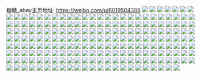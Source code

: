 糖糖_abay主页地址: https://weibo.com/u/6019504388 
![](https://wx4.sinaimg.cn/mw2000/006zne4sgy1h9e6ar0373j32402oqhdt.jpg) 
![](https://wx4.sinaimg.cn/mw2000/006zne4sgy1h9d0fxqsd9j32c03407wj.jpg) 
![](https://wx4.sinaimg.cn/mw2000/006zne4sgy1h9d0ft46lsj32ac35skjn.jpg) 
![](https://wx4.sinaimg.cn/mw2000/006zne4sgy1h9d0h1l3n3j32c031xhdv.jpg) 
![](https://wx4.sinaimg.cn/mw2000/006zne4sgy1h9d0ftoqerj30zo1bkduw.jpg) 
![](https://wx4.sinaimg.cn/mw2000/006zne4sgy1h9d0ihbrkpj33402c01kz.jpg) 
![](https://wx4.sinaimg.cn/mw2000/006zne4sgy1h98hdf0zqwj31bk0zo191.jpg) 
![](https://wx4.sinaimg.cn/mw2000/006zne4sgy1h947cof4j3j32dc35sqv8.jpg) 
![](https://wx4.sinaimg.cn/mw2000/006zne4sly1h8tisi3puzj30u0140gsc.jpg) 
![](https://wx4.sinaimg.cn/mw2000/006zne4sly1h8tisijaa7j30u0140459.jpg) 
![](https://wx4.sinaimg.cn/mw2000/006zne4sly1h8tisiyf7tj30u014010a.jpg) 
![](https://wx4.sinaimg.cn/mw2000/006zne4sly1h8dmc7vje3j31400u0gtd.jpg) 
![](https://wx4.sinaimg.cn/mw2000/006zne4sly1h8dmc7hzhrj30u0140n5y.jpg) 
![](https://wx4.sinaimg.cn/mw2000/006zne4sly1h8dmd0lsx5j30u0140100.jpg) 
![](https://wx4.sinaimg.cn/mw2000/006zne4sly1h8anki8kyhj30zn1bj4gf.jpg) 
![](https://wx4.sinaimg.cn/mw2000/006zne4sly1h7ujpjqe6gj32ds1sce81.jpg) 
![](https://wx4.sinaimg.cn/mw2000/006zne4sly1h7ujq4t4i3j32ps1j0h4i.jpg) 
![](https://wx4.sinaimg.cn/mw2000/006zne4sly1h7kbqfxnm4j31sc289x6p.jpg) 
![](https://wx4.sinaimg.cn/mw2000/006zne4sgy1h6v8zwmhj3j32c03404qs.jpg) 
![](https://wx4.sinaimg.cn/mw2000/006zne4sgy1h6v91eyxd3j30z61cz4bz.jpg) 
![](https://wx4.sinaimg.cn/mw2000/006zne4sly1h6seaxjpzcj32c02ekh6z.jpg) 
![](https://wx4.sinaimg.cn/mw2000/006zne4sly1h6seay40z9j30zo1bkjt3.jpg) 
![](https://wx4.sinaimg.cn/mw2000/006zne4sly1h6rjd5lqjsj32ds1sc7wh.jpg) 
![](https://wx4.sinaimg.cn/mw2000/006zne4sly1h6rjda0lihj32bs33qx6p.jpg) 
![](https://wx4.sinaimg.cn/mw2000/006zne4sly1h6rjdfovzaj30yg19yahj.jpg) 
![](https://wx4.sinaimg.cn/mw2000/006zne4sly1h6qzh9jn3vj31bj0znq5i.jpg) 
![](https://wx4.sinaimg.cn/mw2000/006zne4sgy1h6q022vom4j318g1n9tka.jpg) 
![](https://wx4.sinaimg.cn/mw2000/006zne4sgy1h6q024u0nsj32c0340b2a.jpg) 
![](https://wx4.sinaimg.cn/mw2000/006zne4sly1h6j6j0gjbpj31hi1zc1kx.jpg) 
![](https://wx4.sinaimg.cn/mw2000/006zne4sgy1h60t8akisvj329331au0x.jpg) 
![](https://wx4.sinaimg.cn/mw2000/006zne4sgy1h60t89rjxfj30zo1cvtrf.jpg) 
![](https://wx4.sinaimg.cn/mw2000/006zne4sgy1h60t86n5qkj325a2xrqv5.jpg) 
![](https://wx4.sinaimg.cn/mw2000/006zne4sgy1h60t88n647j32a735s1ky.jpg) 
![](https://wx4.sinaimg.cn/mw2000/006zne4sgy1h5tv8v675gj30zo1bk7by.jpg) 
![](https://wx4.sinaimg.cn/mw2000/006zne4sgy1h5tv8vo0uwj31bk0zok7o.jpg) 
![](https://wx4.sinaimg.cn/mw2000/006zne4sgy1h5tv8wmj0fj32by2yjkjm.jpg) 
![](https://wx4.sinaimg.cn/mw2000/006zne4sgy1h5lv2vv01ej32c0340kjo.jpg) 
![](https://wx4.sinaimg.cn/mw2000/006zne4sgy1h5lv2z9yhhj32dc35s1l2.jpg) 
![](https://wx4.sinaimg.cn/mw2000/006zne4sgy1h5lv310ql2j32dc35s4qr.jpg) 
![](https://wx4.sinaimg.cn/mw2000/006zne4sgy1h5lv32bdr7j32c0340u0x.jpg) 
![](https://wx4.sinaimg.cn/mw2000/006zne4sgy1h5d572qn15j31sc2dsnpd.jpg) 
![](https://wx4.sinaimg.cn/mw2000/006zne4sgy1h5d57783rxj31qv2dsnpd.jpg) 
![](https://wx4.sinaimg.cn/mw2000/006zne4sgy1h5d578zh9xj31sc2ds7wh.jpg) 
![](https://wx4.sinaimg.cn/mw2000/006zne4sgy1h51w8rtfqlj30zo1bjaop.jpg) 
![](https://wx4.sinaimg.cn/mw2000/006zne4sgy1h51w8s8u2lj30xn18vk1i.jpg) 
![](https://wx4.sinaimg.cn/mw2000/006zne4sgy1h51w8qh8m8j329j340x6s.jpg) 
![](https://wx4.sinaimg.cn/mw2000/006zne4sgy1h4ze2djklmj31bk0zon9m.jpg) 
![](https://wx4.sinaimg.cn/mw2000/006zne4sgy1h4ze3dtwvlj32bz2bzhdu.jpg) 
![](https://wx4.sinaimg.cn/mw2000/006zne4sgy1h4ze5ufvq4j30zo0zodlz.jpg) 
![](https://wx4.sinaimg.cn/mw2000/006zne4sgy1h4tu9ww25qj31bk0zo17m.jpg) 
![](https://wx4.sinaimg.cn/mw2000/006zne4sgy1h4tu9ut6iyj32bz2bz000.jpg) 
![](https://wx4.sinaimg.cn/mw2000/006zne4sgy1h4smkjee9oj327633o1ky.jpg) 
![](https://wx4.sinaimg.cn/mw2000/006zne4sgy1h4smklmancj329j35sx6q.jpg) 
![](https://wx4.sinaimg.cn/mw2000/006zne4sgy1h4smrmi2irj30y81bjh6d.jpg) 
![](https://wx4.sinaimg.cn/mw2000/006zne4sgy1h4smkgvv92j329035su0z.jpg) 
![](https://wx4.sinaimg.cn/mw2000/006zne4sly1h4pdxoy25dj32c03401kz.jpg) 
![](https://wx4.sinaimg.cn/mw2000/006zne4sly1h4pdxr1jkmj329a30mkjl.jpg) 
![](https://wx4.sinaimg.cn/mw2000/006zne4sly1h4pdxq06yaj32bq35s4qp.jpg) 
![](https://wx4.sinaimg.cn/mw2000/006zne4sly1h4pdxt6jorj329h35shdu.jpg) 
![](https://wx4.sinaimg.cn/mw2000/006zne4sly1h4pdxuwucjj30zo1bkkaq.jpg) 
![](https://wx4.sinaimg.cn/mw2000/006zne4sly1h4pdxwz8qxj32c0340b2a.jpg) 
![](https://wx4.sinaimg.cn/mw2000/006zne4sly1h4pdxml7b8j32c0340kjl.jpg) 
![](https://wx4.sinaimg.cn/mw2000/006zne4sgy1h4mtc1d7q1j323u35s7wi.jpg) 
![](https://wx4.sinaimg.cn/mw2000/006zne4sgy1h4mtcathzzj30ye1reqkv.jpg) 
![](https://wx4.sinaimg.cn/mw2000/006zne4sgy1h4mtc4ui6dj335s23u1kz.jpg) 
![](https://wx4.sinaimg.cn/mw2000/006zne4sgy1h4mtby5co4j323u35snpd.jpg) 
![](https://wx4.sinaimg.cn/mw2000/006zne4sgy1h4mtcdf0gnj30sg35sx6p.jpg) 
![](https://wx4.sinaimg.cn/mw2000/006zne4sgy1h4igtiq3q1j30zo2564qq.jpg) 
![](https://wx4.sinaimg.cn/mw2000/006zne4sgy1h4h5jnbsgcj32c03401kz.jpg) 
![](https://wx4.sinaimg.cn/mw2000/006zne4sgy1h4h5jocytbj31jj1jjtx8.jpg) 
![](https://wx4.sinaimg.cn/mw2000/006zne4sgy1h4h5jq8gpej31bk0zows0.jpg) 
![](https://wx4.sinaimg.cn/mw2000/006zne4sgy1h4eelpzk25j33402c0kjn.jpg) 
![](https://wx4.sinaimg.cn/mw2000/006zne4sgy1h4eelqvar1j30yy0yydrd.jpg) 
![](https://wx4.sinaimg.cn/mw2000/006zne4sgy1h4eem2e5gtj327e2xv7wi.jpg) 
![](https://wx4.sinaimg.cn/mw2000/006zne4sgy1h43y4go717j30tu13sqah.jpg) 
![](https://wx4.sinaimg.cn/mw2000/006zne4sgy1h43y4h7g4sj30u0140ag3.jpg) 
![](https://wx4.sinaimg.cn/mw2000/006zne4sgy1h43y4i3hm1j30sg23tnht.jpg) 
![](https://wx4.sinaimg.cn/mw2000/006zne4sgy1h40tn3w1qaj32c0340kjn.jpg) 
![](https://wx4.sinaimg.cn/mw2000/006zne4sgy1h39ztxplzfj325g35se81.jpg) 
![](https://wx4.sinaimg.cn/mw2000/006zne4sgy1h39ztzcsy1j32c0340u0z.jpg) 
![](https://wx4.sinaimg.cn/mw2000/006zne4sgy1h39zu26badj32c0340npe.jpg) 
![](https://wx4.sinaimg.cn/mw2000/006zne4sgy1h39zu50yn5j31m71m74qq.jpg) 
![](https://wx4.sinaimg.cn/mw2000/006zne4sgy1h2qsqi91gjj30u0140tl5.jpg) 
![](https://wx4.sinaimg.cn/mw2000/006zne4sgy1h2qtpa4krlj31400u0q7a.jpg) 
![](https://wx4.sinaimg.cn/mw2000/006zne4sgy1h2qsqo49lsj32c0340qv5.jpg) 
![](https://wx4.sinaimg.cn/mw2000/006zne4sgy1h2qtqcvdk8j32bz2bzkjm.jpg) 
![](https://wx4.sinaimg.cn/mw2000/006zne4sgy1h2e0zfdlrgj30vu1kck3l.jpg) 
![](https://wx4.sinaimg.cn/mw2000/006zne4sgy1h2e0zgahe6j31pc1px1kx.jpg) 
![](https://wx4.sinaimg.cn/mw2000/006zne4sgy1h1joj7n682j32dc35se82.jpg) 
![](https://wx4.sinaimg.cn/mw2000/006zne4sgy1h1joj3coehj32802yo7wk.jpg) 
![](https://wx4.sinaimg.cn/mw2000/006zne4sgy1h1joj6hifuj325t2vrqv7.jpg) 
![](https://wx4.sinaimg.cn/mw2000/006zne4sgy1h1jojjhlz5j32802you11.jpg) 
![](https://wx4.sinaimg.cn/mw2000/006zne4sgy1h0fsnsnilej325s35pe81.jpg) 
![](https://wx4.sinaimg.cn/mw2000/006zne4sgy1h0cyyaj5k2j32c0340e83.jpg) 
![](https://wx4.sinaimg.cn/mw2000/006zne4sgy1h0cyyhfgrsj31o02801ky.jpg) 
![](https://wx4.sinaimg.cn/mw2000/006zne4sgy1h0cyyjf3pgj32c0340npd.jpg) 
![](https://wx4.sinaimg.cn/mw2000/006zne4sgy1h0cyylpej1j32ds1scnpd.jpg) 
![](https://wx4.sinaimg.cn/mw2000/006zne4sgy1h05a8robk3j30zo1bkwuh.jpg) 
![](https://wx4.sinaimg.cn/mw2000/006zne4sgy1h05a8um6pyj32bz2bz7wi.jpg) 
![](https://wx4.sinaimg.cn/mw2000/006zne4sgy1h05a8wlrpqj32bz2bzb2a.jpg) 
![](https://wx4.sinaimg.cn/mw2000/006zne4sgy1h05ad0svl0j32801o04qq.jpg) 
![](https://wx4.sinaimg.cn/mw2000/006zne4sgy1h05adlg971j32c0340b2b.jpg) 
![](https://wx4.sinaimg.cn/mw2000/006zne4sgy1h0307zdb5wj31o02801ky.jpg) 
![](https://wx4.sinaimg.cn/mw2000/006zne4sgy1h0307zywj6j30u01417ij.jpg) 
![](https://wx4.sinaimg.cn/mw2000/006zne4sgy1h03080edqkj30u00u0q8s.jpg) 
![](https://wx4.sinaimg.cn/mw2000/006zne4sgy1h0307wd0rsj30u0140dqd.jpg) 
![](https://wx4.sinaimg.cn/mw2000/006zne4sgy1h03087mm5tj32c0340npd.jpg) 
![](https://wx4.sinaimg.cn/mw2000/006zne4sgy1h03080v1z1j30u0140dqk.jpg) 
![](https://wx4.sinaimg.cn/mw2000/006zne4sgy1h030863d3jj32c03404qq.jpg) 
![](https://wx4.sinaimg.cn/mw2000/006zne4sgy1gzwn7j7gpnj32c0340e81.jpg) 
![](https://wx4.sinaimg.cn/mw2000/006zne4sgy1gzwn7goqj6j31hi1zcx5y.jpg) 
![](https://wx4.sinaimg.cn/mw2000/006zne4sgy1gzwn7ky72bj30zo1bk1am.jpg) 
![](https://wx4.sinaimg.cn/mw2000/006zne4sgy1gzwn7mhxpej32by2yju0y.jpg) 
![](https://wx4.sinaimg.cn/mw2000/006zne4sgy1gzwn7hsuzjj32c03407wi.jpg) 
![](https://wx4.sinaimg.cn/mw2000/006zne4sgy1gzu8wlxeetj30z80z844u.jpg) 
![](https://wx4.sinaimg.cn/mw2000/006zne4sgy1gzu8wnz69dj30zo1al110.jpg) 
![](https://wx4.sinaimg.cn/mw2000/006zne4sly1gzmpw5kfewj30u0140jz6.jpg) 
![](https://wx4.sinaimg.cn/mw2000/006zne4sly1gzl60i9s1ej30u01jh7c0.jpg) 
![](https://wx4.sinaimg.cn/mw2000/006zne4sly1gzl660kjn3j31400u0n8o.jpg) 
![](https://wx4.sinaimg.cn/mw2000/006zne4sly1gzaig20uoej30u0140qav.jpg) 
![](https://wx4.sinaimg.cn/mw2000/006zne4sly1gzaihplufyj30u01sx10v.jpg) 
![](https://wx4.sinaimg.cn/mw2000/006zne4sly1gzaiieh9s8j30u0140gv0.jpg) 
![](https://wx4.sinaimg.cn/mw2000/006zne4sly1gzaikbuleyj30u0140drj.jpg) 
![](https://wx4.sinaimg.cn/mw2000/006zne4sgy1gyzidwzztjj30u00u0djy.jpg) 
![](https://wx4.sinaimg.cn/mw2000/006zne4sgy1gyzidy44q9j30rm0rmn6f.jpg) 
![](https://wx4.sinaimg.cn/mw2000/006zne4sgy1gyzidzi80wj31410u0agx.jpg) 
![](https://wx4.sinaimg.cn/mw2000/006zne4sgy1gyzif3zbnwj30u0140492.jpg) 
![](https://wx4.sinaimg.cn/mw2000/006zne4sgy1gyzie313q2j30u01hc7gf.jpg) 
![](https://wx4.sinaimg.cn/mw2000/006zne4sgy1gyzie1kt2zj30u019078e.jpg) 
![](https://wx4.sinaimg.cn/mw2000/006zne4sgy1gyzigi98mhj31400u07d5.jpg) 
![](https://wx4.sinaimg.cn/mw2000/006zne4sly1gxyfy7srvrj30tu1h3tk8.jpg) 
![](https://wx4.sinaimg.cn/mw2000/006zne4sly1gxh9u5w9qhj31sc2ds4qp.jpg) 
![](https://wx4.sinaimg.cn/mw2000/006zne4sly1gxh9vkrnkxj30yi0yi4du.jpg) 
![](https://wx4.sinaimg.cn/mw2000/006zne4sly1gxdpbuk35sj32ds1scnpd.jpg) 
![](https://wx4.sinaimg.cn/mw2000/006zne4sly1gxdpbtoyfzj32ds1scnpd.jpg) 
![](https://wx4.sinaimg.cn/mw2000/006zne4sly1gxdpbtzon1j31400u010w.jpg) 
![](https://wx4.sinaimg.cn/mw2000/006zne4sly1gxdpbxfmx2j31o0280npd.jpg) 
![](https://wx4.sinaimg.cn/mw2000/006zne4sly1gwx3uz22lej32c02c0kjl.jpg) 
![](https://wx4.sinaimg.cn/mw2000/006zne4sly1gwx3v3cpg7j32c02c0e81.jpg) 
![](https://wx4.sinaimg.cn/mw2000/006zne4sly1gwx3w1rg0bj32c02c0kjm.jpg) 
![](https://wx4.sinaimg.cn/mw2000/006zne4sly1gwx3vx9clhj32c02c07wi.jpg) 
![](https://wx4.sinaimg.cn/mw2000/006zne4sly1gwnsl29okoj32c02c04qp.jpg) 
![](https://wx4.sinaimg.cn/mw2000/006zne4sly1gwnsl7pwzij32c02c0u0x.jpg) 
![](https://wx4.sinaimg.cn/mw2000/006zne4sly1gwnsomfwlxj32c02c01kx.jpg) 
![](https://wx4.sinaimg.cn/mw2000/006zne4sly1gwnsuxnhmoj327g29iqv5.jpg) 
![](https://wx4.sinaimg.cn/mw2000/006zne4sly1gwjp8pjnp0j30u00u0td2.jpg) 
![](https://wx4.sinaimg.cn/mw2000/006zne4sly1gwjp8punf6j30u00u0jz4.jpg) 
![](https://wx4.sinaimg.cn/mw2000/006zne4sly1gwjp8rgyr6j31hb0u07de.jpg) 
![](https://wx4.sinaimg.cn/mw2000/006zne4sly1gwjp8rtrajj30u0140agq.jpg) 
![](https://wx4.sinaimg.cn/mw2000/006zne4sly1gwjp8sap3ij30u01404ap.jpg) 
![](https://wx4.sinaimg.cn/mw2000/006zne4sly1gwjp8sxw23j30u0140wnq.jpg) 
![](https://wx4.sinaimg.cn/mw2000/006zne4sly1gwjp8tackkj30u0140h06.jpg) 
![](https://wx4.sinaimg.cn/mw2000/006zne4sly1gwjp8tofr8j30u01407e5.jpg) 
![](https://wx4.sinaimg.cn/mw2000/006zne4sly1gwjp8ugilqj30u0140gu4.jpg) 
![](https://wx4.sinaimg.cn/mw2000/006zne4sly1gwj492lbocj32c02c0x6p.jpg) 
![](https://wx4.sinaimg.cn/mw2000/006zne4sly1gwj4951yntj32c0340u0y.jpg) 
![](https://wx4.sinaimg.cn/mw2000/006zne4sly1gwj496worcj32c0340kjm.jpg) 
![](https://wx4.sinaimg.cn/mw2000/006zne4sly1gwj49d6arlj31sc1scqv5.jpg) 
![](https://wx4.sinaimg.cn/mw2000/006zne4sgy1gw8u4a5u8dj316o1kw4gy.jpg) 
![](https://wx4.sinaimg.cn/mw2000/006zne4sgy1gw8u4bc12qj31r0340hdu.jpg) 
![](https://wx4.sinaimg.cn/mw2000/006zne4sgy1gw9b144lmzj31sc1sc7wh.jpg) 
![](https://wx4.sinaimg.cn/mw2000/006zne4sgy1gw9b14xt7cj31sc1sctzu.jpg) 
![](https://wx4.sinaimg.cn/mw2000/006zne4sly1gv5tfu0mcfj60yi1pcary02.jpg) 
![](https://wx4.sinaimg.cn/mw2000/006zne4sly1gv5tgjz2qxj61401407dn02.jpg) 
![](https://wx4.sinaimg.cn/mw2000/006zne4sly1gv5tfufby2j60yi1pch4k02.jpg) 
![](https://wx4.sinaimg.cn/mw2000/006zne4sly1gv5tfvjr5yj62c02c04qr02.jpg) 
![](https://wx4.sinaimg.cn/mw2000/006zne4sly1gv5tg4nuplj62c02c0kjl02.jpg) 
![](https://wx4.sinaimg.cn/mw2000/006zne4sly1gv5tg6u3rqj62c0340npe02.jpg) 
![](https://wx4.sinaimg.cn/mw2000/006zne4sly1gszx1bv9gnj321m1it4qp.jpg) 
![](https://wx4.sinaimg.cn/mw2000/006zne4sly1gszx1ea64sj31o02804qq.jpg) 
![](https://wx4.sinaimg.cn/mw2000/006zne4sly1gszx5ge3hqj30tu0tudmn.jpg) 
![](https://wx4.sinaimg.cn/mw2000/006zne4sly1gsz4joui7lj32c02c0kjl.jpg) 
![](https://wx4.sinaimg.cn/mw2000/006zne4sly1gsz4jqf44hj32c02c0e81.jpg) 
![](https://wx4.sinaimg.cn/mw2000/006zne4sly1gsz4ksi32zj3190280e81.jpg) 
![](https://wx4.sinaimg.cn/mw2000/006zne4sly1gvl8c7ylbtj62c02c04qq02.jpg) 
![](https://wx4.sinaimg.cn/mw2000/006zne4sly1gvm5gnuwh9j62c0340x6q02.jpg) 
![](https://wx4.sinaimg.cn/mw2000/006zne4sly1gvm5gsap91j62c02c0u0x02.jpg) 
![](https://wx4.sinaimg.cn/mw2000/006zne4sly1gvm5hl5duaj31sc1sck89.jpg) 
![](https://wx4.sinaimg.cn/mw2000/006zne4sly1gvm5hlwyzqj61sc1scdw602.jpg) 
![](https://wx4.sinaimg.cn/mw2000/006zne4sly1gvl76dhy0ej627e2xtu0y02.jpg) 
![](https://wx4.sinaimg.cn/mw2000/006zne4sly1gicq0bu6uuj30u0140n4r.jpg) 
![](https://wx4.sinaimg.cn/mw2000/006zne4sly1gvl768r1hjj62c0340b2a02.jpg) 
![](https://wx4.sinaimg.cn/mw2000/006zne4sly1gvl76f9wfpj626z2xex6q02.jpg) 
![](https://wx4.sinaimg.cn/mw2000/006zne4sly1gvm3sngawgj60xc0xcwj302.jpg) 
![](https://wx4.sinaimg.cn/mw2000/006zne4sly1gvm4df7t7yj623r2r5hdt02.jpg) 
![](https://wx4.sinaimg.cn/mw2000/006zne4sly1gvm4dgukghj31zh2pjhdt.jpg) 
![](https://wx4.sinaimg.cn/mw2000/006zne4sly1gvm4ddwpjhj31ae18ytns.jpg) 
![](https://wx4.sinaimg.cn/mw2000/006zne4sly1gvm4dfo1bpj60u00u0tdt02.jpg) 
![](https://wx4.sinaimg.cn/mw2000/006zne4sly1gvm4di1vx5j62bc1jkhdt02.jpg) 
![](https://wx4.sinaimg.cn/mw2000/006zne4sly1gvm4diiti3j60p00xc0x302.jpg) 
![](https://wx4.sinaimg.cn/mw2000/006zne4sly1gvm4ennsizj60qo0qo0wn02.jpg) 
![](https://wx4.sinaimg.cn/mw2000/006zne4sly1gvm4eqbg38j62c0340b2b02.jpg) 
![](https://wx4.sinaimg.cn/mw2000/006zne4sly1genr1i9dxxj31v51v5qv5.jpg) 
![](https://wx4.sinaimg.cn/mw2000/006zne4sly1gvm4ih6vyfj30u01aeame.jpg) 
![](https://wx4.sinaimg.cn/mw2000/006zne4sly1gvm4he2lnej30u01924cd.jpg) 
![](https://wx4.sinaimg.cn/mw2000/006zne4sly1gvm4hgd8jcj32c0340u0y.jpg) 
![](https://wx4.sinaimg.cn/mw2000/006zne4sly1g985nw2n6ij30u0140k1e.jpg) 
![](https://wx4.sinaimg.cn/mw2000/006zne4sly1g985nwt04sj311k0u0gw9.jpg) 
![](https://wx4.sinaimg.cn/mw2000/006zne4sly1g985nxkgpjj31400u0wsg.jpg) 
![](https://wx4.sinaimg.cn/mw2000/006zne4sly1g985nyg2anj31400u0wsi.jpg) 
![](https://wx4.sinaimg.cn/mw2000/006zne4sly1g985nz629pj30u0140gtp.jpg) 
![](https://wx4.sinaimg.cn/mw2000/006zne4sly1g985o0prakj30u0140alc.jpg) 
![](https://wx4.sinaimg.cn/mw2000/006zne4sly1g985o1cyldj30u0140q99.jpg) 
![](https://wx4.sinaimg.cn/mw2000/006zne4sly1g985o27oxuj30u01407i8.jpg) 
![](https://wx4.sinaimg.cn/mw2000/006zne4sly1g985q2x1j3j30u01sy7wr.jpg) 
